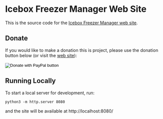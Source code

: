 # Icebox Freezer Manager Web Site

This is the source code for the [Icebox Freezer Manager web site](https://iceboxfm.github.io/).

## Donate

If you would like to make a donation this is project, please use the donation button below (or visit the [web site](https://iceboxfm.github.io/)): 

<form action="https://www.paypal.com/donate" method="post" target="_top">
<input type="hidden" name="hosted_button_id" value="JA246LUCNUDHC" />
<input type="image" src="https://www.paypalobjects.com/en_US/i/btn/btn_donateCC_LG.gif" border="0" name="submit" title="PayPal - The safer, easier way to pay online!" alt="Donate with PayPal button" />
<img alt="" border="0" src="https://www.paypal.com/en_US/i/scr/pixel.gif" width="1" height="1" />
</form>

## Running Locally

To start a local server for development, run:

    python3 -m http.server 8080

and the site will be available at http://localhost:8080/
